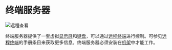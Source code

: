 # 终端服务器

![远程查看](oredict:oc:terminalServer)

终端服务器提供了一套虚拟[显示屏](../block/screen1.md)和[键盘](../block/keyboard.md)，可以通过[远程终端](terminal.md)进行控制。可参见[远程终端](terminal.md)的手册条目来获取更多信息。终端服务器必须安装在[机架](../block/rack.md)中才能工作。

